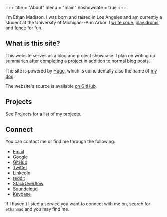 +++
title = "About"
menu = "main"
noshowdate = true
+++

I'm Ethan Madison.
I was born and raised in Los Angeles and am currently a student at the University of Michigan--Ann Arbor.
I [write code](https://github.com/ethanmad), [play drums](/post/drum-recording), and [fence](/post/A-in-Epee) for fun.

## What is this site?
This website serves as a blog and project showcase. I plan on writing up summaries after completing a project in addition to normal blog posts.

The site is powered by [Hugo](https://www.gohugo.io), which is coincidentally also the name of [my dog](https://lh3.googleusercontent.com/Wo1P8Pck7Y-dUEF0QkHxT91OYTKuYaBIJ5gqdju4SWjlclvOJVFta-0loSQ6XO3oP6CXQzCsMhk2wJ6Res98ckRn0uz47In18vWXYe2qd0RAZW6AzBxTHO8BkoIconyuW4MnsxQjkjqsDmHEjzdkSuMId2S0V2XNOdIf8vnNb3bLKg4giRTAlQPB4lTtj_gebBro4KZ5nEHKroI3MlJL2x4H6cQ2j7-ukLeHoCjmhOzZiPy439y2jmvi5pygugxAFjw7iER7Qv8OdxtOPVwX56n9fpptnGZpdTT1HIQSNXoF47Vb9Co80uEH1GlaEh-tpzY9CrAXmIJYgoxXJtn-0eRkbcEOtU-toi8byQHq5pXbmMgcZk70rXw91qcbqahimJq7_nRYqWE-JTnYHhyqbp38KtlpshpjYY55V2rT-GEyyUYNMpM90xJq1kYMP35ua7r86KcF5NUpIU0UW8G-Y6PHIlRDvLP9TyD79XB13GMMlP9UPx1p9GDBzeyyD58k1fnPddPoLXCJDx3pBleaK1skhA2wQgBmA9llAEjSFec6V83RYdFpi8n5FGMfVLXRRQV8=s1278-no "A picture of him inspecting my browser history.").

The website's source is available [on GitHub](https://github.com/ethanmad/hugo_site).

## Projects
See [Projects](/projects) for a list of my projects.

## Connect
You can contact me or find me through the following:

  - [Email](mailto:hello@ethanmad.com "The best way to reach me.")
  - [Google](https://google.com/+ethanmad)
  - [GitHub](https://github.com/ethanmad)
  - [Twitter](https://twitter.com/_ethanmad "Not really used, but here it is.")
  - [LinkedIn](https://linkedin.com/in/ethanmadison)
  - [reddit](https://reddit.com/u/ethanmad "I mostly lurk.")
  - [StackOverflow](http://stackoverflow.com/users/2264460/ethanmad "I _clearly_ have no idea what I'm doing.")
  - [Soundcloud](https://soundcloud.com/ethanmad "Where I drop my tracks and share my friends'.")
  - [Keybase](https://keybase.io/ethanmad "Find my PGP keys here.")

If I haven't listed a service you want to connect with me on, search for `ethanmad` and you may find me.
